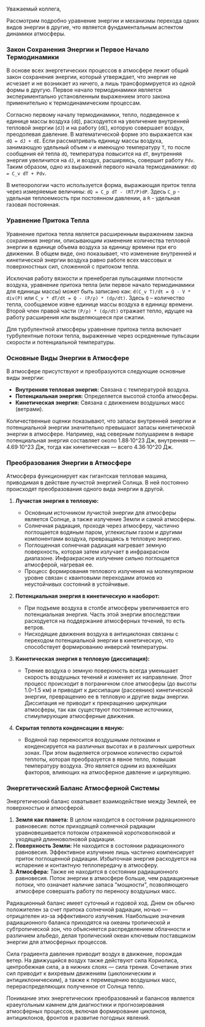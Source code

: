 Уважаемый коллега,

Рассмотрим подробно уравнение энергии и механизмы перехода одних видов энергии в другие, что является фундаментальным аспектом динамики атмосферы.

### Закон Сохранения Энергии и Первое Начало Термодинамики

В основе всех энергетических процессов в атмосфере лежит общий закон сохранения энергии, который утверждает, что энергия не исчезает и не возникает из ничего, а лишь трансформируется из одной формы в другую. Первое начало термодинамики является экспериментально установленным выражением этого закона применительно к термодинамическим процессам.

Согласно первому началу термодинамики, тепло, подведенное к единице массы воздуха (`dQ`), расходуется на увеличение внутренней тепловой энергии (`dJ`) и на работу (`dE`), которую совершает воздух, преодолевая давление. В математической форме это выражается как `dQ = dJ + dE`. Если рассматривать единицу массы воздуха, занимающую удельный объем `v` и имеющую температуру `T`, то после сообщения ей тепла `dQ`, температура повысится на `dT`, внутренняя энергия увеличится на `dJ`, и воздух, расширяясь, совершит работу `Pdv`. Таким образом, одно из выражений первого начала термодинамики: `dQ = C_v dT + Pdv`.

В метеорологии часто используется форма, выражающая приток тепла через измеряемые величины: `dQ = C_p dT - (RT/P)dP`. Здесь `C_p` - удельная теплоемкость при постоянном давлении, а `R` - удельная газовая постоянная.

### Уравнение Притока Тепла

Уравнение притока тепла является расширенным выражением закона сохранения энергии, описывающим изменение количества тепловой энергии в единице объема воздуха за единицу времени при его движении. В общем виде, оно показывает, что изменение внутренней и кинетической энергии воздуха равно работе всех массовых и поверхностных сил, сложенной с притоком тепла.

Исключая работу вязкости и пренебрегая пульсациями плотности воздуха, уравнение притока тепла (или первое начало термодинамики для единицы массы) может быть записано как:
`d(C_v T)/dt = Q - V * div(P)`
или
`C_v * dT/dt = Q - (P/ρ) * (dρ/dt)`.
Здесь `Q` – количество тепла, сообщаемое извне единице массы воздуха в единицу времени. Второй член правой части `(P/ρ) * (dρ/dt)` отражает тепло, идущее на работу расширения или выделяющееся при сжатии.

Для турбулентной атмосферы уравнение притока тепла включает турбулентные потоки тепла, выраженные через осредненные пульсации скорости и потенциальной температуры.

### Основные Виды Энергии в Атмосфере

В атмосфере присутствуют и преобразуются следующие основные виды энергии:

* **Внутренняя тепловая энергия:** Связана с температурой воздуха.
* **Потенциальная энергия:** Определяется высотой столба атмосферы.
* **Кинетическая энергия:** Связана с движением воздушных масс (ветрами).

Количественные оценки показывают, что запасы внутренней энергии и потенциальной энергии значительно превышают запасы кинетической энергии в атмосфере. Например, над северным полушарием в январе потенциальная энергия составляет около 1.88·10^23 Дж, внутренняя — 4.69·10^23 Дж, тогда как кинетическая — всего 4.36·10^20 Дж.

### Преобразования Энергии в Атмосфере

Атмосфера функционирует как гигантская тепловая машина, приводимая в действие лучистой энергией Солнца. В ней постоянно происходят преобразования одного вида энергии в другой.

1. **Лучистая энергия в тепловую:**
    * Основным источником лучистой энергии для атмосферы является Солнце, а также излучение Земли и самой атмосферы.
    * Солнечная радиация, проходя через атмосферу, частично поглощается водяным паром, углекислым газом и другими компонентами воздуха, превращаясь в тепловую энергию.
    * Поглощенная солнечная радиация нагревает земную поверхность, которая затем излучает в инфракрасном диапазоне. Инфракрасное излучение сильно поглощается атмосферой, нагревая ее.
    * Процесс формирования теплового излучения на молекулярном уровне связан с квантовыми переходами атомов из неустойчивых состояний в устойчивые.

2. **Потенциальная энергия в кинетическую и наоборот:**
    * При подъеме воздуха в столбе атмосферы увеличивается его потенциальная энергия. Часть этой энергии впоследствии расходуется на поддержание атмосферных течений, то есть ветров.
    * Нисходящие движения воздуха в антициклонах связаны с переходом потенциальной энергии в кинетическую, что способствует формированию инверсий температуры.

3. **Кинетическая энергия в тепловую (диссипация):**
    * Трение воздуха о земную поверхность всегда уменьшает скорость воздушных течений и изменяет их направление. Этот процесс происходит в пограничном слое атмосферы (до высоты 1.0–1.5 км) и приводит к диссипации (рассеянию) кинетической энергии, превращению ее в тепловую и другие виды энергии. Диссипация не приводит к прекращению циркуляции атмосферы, так как существуют постоянные источники, стимулирующие атмосферные движения.

4. **Скрытая теплота конденсации в явную:**
    * Водяной пар переносится воздушными потоками и конденсируется на различных высотах и в различных широтных зонах. При этом выделяется огромное количество скрытой теплоты, которая преобразуется в явное тепло, повышая температуру воздуха. Это является одним из важнейших факторов, влияющих на атмосферное давление и циркуляцию.

### Энергетический Баланс Атмосферной Системы

Энергетический баланс охватывает взаимодействие между Землей, ее поверхностью и атмосферой.

1. **Земля как планета:** В целом находится в состоянии радиационного равновесия: поток приходящей солнечной радиации уравновешивается потоком отраженной коротковолновой и уходящей длинноволновой радиации.
2. **Поверхность Земли:** Не находится в состоянии радиационного равновесия. Эффективное излучение лишь частично компенсирует приток поглощенной радиации. Избыточная энергия расходуется на испарение и контактную теплопередачу в атмосферу.
3. **Атмосфера:** Также не находится в состоянии радиационного равновесия. Поток энергии в атмосфере больше, чем радиационные потоки, что означает наличие запаса "мощности", позволяющего атмосфере совершать работу по переносу воздушных масс.

Радиационный баланс имеет суточный и годовой ход. Днем он обычно положителен за счет притока солнечной радиации, ночью — отрицателен из-за эффективного излучения. Наибольшие значения радиационного баланса приходятся на океаны тропической и субтропической зон, что объясняется распределением облачности и различием альбедо, делая тропический океан ключевым поставщиком энергии для атмосферных процессов.

Сила градиента давления приводит воздух в движение, порождая ветер. На движущийся воздух также действуют сила Кориолиса, центробежная сила, а в нижних слоях — сила трения. Сочетание этих сил приводит к вихревым движениям (циклоническим и антициклоническим), а также к перемещению воздушных масс, перераспределяющих полученное от Солнца тепло.

Понимание этих энергетических преобразований и балансов является краеугольным камнем для диагностики и прогнозирования атмосферных процессов, включая формирование циклонов, антициклонов, фронтов и развитие погодных явлений.
